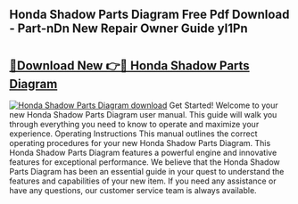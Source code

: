## Honda Shadow Parts Diagram Free Pdf Download - Part-nDn New Repair Owner Guide yI1Pn

# <h2><a href="http://dfmlpnp.blite.top/?on=Honda+Shadow+Parts+Diagram">🔗Download New 👉🔴 Honda Shadow Parts Diagram</a></h2>

[![Honda Shadow Parts Diagram download](https://i.imgur.com/lujVjoI.png)](http://dfmlpnp.blite.top/?on=Honda+Shadow+Parts+Diagram)
Get Started! Welcome to your new Honda Shadow Parts Diagram user manual. This guide will walk you through everything you need to know to operate and maximize your experience. Operating Instructions This manual outlines the correct operating procedures for your new Honda Shadow Parts Diagram. This Honda Shadow Parts Diagram features a powerful engine and innovative features for exceptional performance. We believe that the Honda Shadow Parts Diagram has been an essential guide in your quest to understand the features and capabilities of your new item. If you need any assistance or have any questions, our customer service team is always available.
